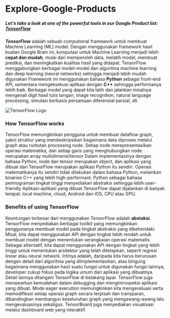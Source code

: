 # Explore-Google-Products
##### Let's take a look at one of the powerful tools in our Google Product list: [TensorFlow](https://www.tensorflow.org/)

__*TensorFlow*__ adalah sebuah computional framework untuk membuat Machine Learning (ML) model.
  Dengan menggunakan framework hasil buatan Google Brain ini, komputasi untuk Machine Learning menjadi lebih **cepat dan mudah**, mulai dari memperoleh data, melatih model, membuat prediksi, dan meningkatkan kualitas hasil yang didapat.
TensorFlow menggabungkan berbagai model-model dan algoritma machine learning dan deep learning (neural networks) sehingga menjadi lebih mudah digunakan
Framework ini menggunakan bahasa **Python** sebagai front-end API, sementara mengeksekusi aplikasi dengan **C++** sehingga performanya lebih baik.
  Berbagai model yang dapat kita latih dan jalankan misalnya mengenali digit hasil tulis tangan, image recognition, natural language processing, simulasi berbasis persamaan diferensial parsial, dll.

![TensorFlow Logo](https://www.gstatic.com/devrel-devsite/prod/vfe8af62599ec445552c3fb43608c37ff46463c9fce3b14d8ee63b2e71edddffd/tensorflow/images/logo.png)

### How TensorFlow works
  TensorFlow memungkinkan pengguna untuk membuat dataflow graph, yakni struktur yang mendeskripsikan bagaimana data diproses melalui graph atau runtutan processing node.
Setiap node merepresentasikan operasi matematika, dan setiap garis yang menghubungkan node merupakan array multidimensi/tensor
  Dalam implementasinya dengan bahasa Python, node dan tensor merupakan object, dan aplikasi yang dibuat dari TensorFlow merupakan aplikasi Python itu sendiri.
Operasi matematikanya itu sendiri tidak dilakukan dalam bahasa Python, melainkan binaries C++ yang lebih high-performant.
Python sebagai bahasa pemrograman tingkat tinggi menyediakan abstraksi sehingga lebih user-friendly
Aplikasi-aplikasi yang dibuat TensorFlow dapat dijalankan di banyak tempat: local machine, cloud, Android dan iOS, CPU atau GPU.

### Benefits of using TensorFlow
  Keuntungan terbesar dari menggunakan TensorFlow adalah **abstaksi**. TensorFlow menyediakan berbagai toolkit yang memungkinkan penggunanya membuat model pada tingkat abstraksi yang dikehendaki.
  Misal, kita dapat menggunakan API dengan tingkat lebih rendah untuk membuat model dengan menentukan serangkaian operasi matematis. Sebagai alternatif, kita dapat menggunakan API dengan tingkat yang lebih tinggi untuk menentukan arsitektur yang telah ditetapkan, seperti regresi linear atau neural network.
  Intinya adalah, daripada kita harus berurusan dengan detail dari algoritma yang diimplementasikan, atau bingung bagaimana menggunakan hasil suatu fungsi untuk digunakan fungsi lainnya, developer cukup fokus pada logika umum dari aplikasi yang dibuatnya. Detail lainnya ditangani TensorFlow di belakang layar.
  TensorFlow juga menawarkan kemudahan dalam debugging dan mengintrospeksi aplikasi yang dibuat. Mode eager execution memungkinkan kita mengevaluasi serta memodifikasi setiap operasi graph secara terpisah dan transparan, dibandingkan membangun keseluruhan graph yang mengawang-awang lalu mengevaluasinya sekaligus. TensorBoard juga menyediakan visualisasi melalui dashboard web yang interaktif.
